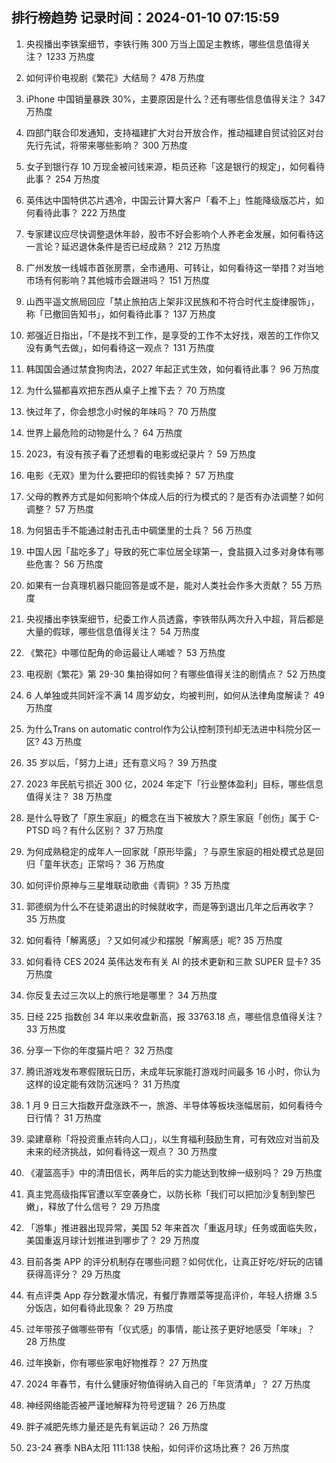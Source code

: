 
## 排行榜趋势 记录时间：2024-01-10 07:15:59
  
  1. 央视播出李铁案细节，李铁行贿 300 万当上国足主教练，哪些信息值得关注？ 1233 万热度
    
  2. 如何评价电视剧《繁花》大结局？ 478 万热度
    
  3. iPhone 中国销量暴跌 30%，主要原因是什么？还有哪些信息值得关注？ 347 万热度
    
  4. 四部门联合印发通知，支持福建扩大对台开放合作，推动福建自贸试验区对台先行先试，将带来哪些影响？ 300 万热度
    
  5. 女子到银行存 10 万现金被问钱来源，柜员还称「这是银行的规定」，如何看待此事？ 254 万热度
    
  6. 英伟达中国特供芯片遇冷，中国云计算大客户「看不上」性能降级版芯片，如何看待此事？ 222 万热度
    
  7. 专家建议应尽快调整退休年龄，股市不好会影响个人养老金发展，如何看待这一言论？延迟退休条件是否已经成熟？ 212 万热度
    
  8. 广州发放一线城市首张房票，全市通用、可转让，如何看待这一举措？对当地市场有何影响？其他城市会跟进吗？ 151 万热度
    
  9. 山西平遥文旅局回应「禁止旅拍店上架非汉民族和不符合时代主旋律服饰」，称「已撤回告知书」，如何看待此事？ 137 万热度
    
  10. 郑强近日指出，「不是找不到工作，是享受的工作不太好找，艰苦的工作你又没有勇气去做」，如何看待这一观点？ 131 万热度
    
  11. 韩国国会通过禁食狗肉法，2027 年起正式生效，如何看待此事？ 96 万热度
    
  12. 为什么猫都喜欢把东西从桌子上推下去？ 70 万热度
    
  13. 快过年了，你会想念小时候的年味吗？ 70 万热度
    
  14. 世界上最危险的动物是什么？ 64 万热度
    
  15. 2023，有没有孩子看了还想看的电影或纪录片？ 59 万热度
    
  16. 电影《无双》里为什么要把印的假钱卖掉？ 57 万热度
    
  17. 父母的教养方式是如何影响个体成人后的行为模式的？是否有办法调整？如何调整？ 57 万热度
    
  18. 为何狙击手不能通过射击孔击中碉堡里的士兵？ 56 万热度
    
  19. 中国人因「盐吃多了」导致的死亡率位居全球第一，食盐摄入过多对身体有哪些危害？ 56 万热度
    
  20. 如果有一台真理机器只能回答是或不是，能对人类社会作多大贡献？ 55 万热度
    
  21. 央视播出李铁案细节，纪委工作人员透露，李铁带队两次升入中超，背后都是大量的假球，哪些信息值得关注？ 54 万热度
    
  22. 《繁花》中哪位配角的命运最让人唏嘘？ 53 万热度
    
  23. 电视剧《繁花》第 29-30 集拍得如何？有哪些值得关注的剧情点？ 52 万热度
    
  24. 6 人单独或共同奸淫不满 14 周岁幼女，均被判刑，如何从法律角度解读？ 49 万热度
    
  25. 为什么Trans on automatic control作为公认控制顶刊却无法进中科院分区一区? 43 万热度
    
  26. 35 岁以后，「努力上进」还有意义吗？ 39 万热度
    
  27. 2023 年民航亏损近 300 亿，2024 年定下「行业整体盈利」目标，哪些信息值得关注？ 38 万热度
    
  28. 是什么导致了「原生家庭」的概念在当下被放大？原生家庭「创伤」属于 C-PTSD 吗？有什么区别？ 37 万热度
    
  29. 为何成熟稳定的成年人一回家就「原形毕露」？与原生家庭的相处模式总是回归「童年状态」正常吗？ 36 万热度
    
  30. 如何评价原神与三星堆联动歌曲《青铜》? 35 万热度
    
  31. 郭德纲为什么不在徒弟退出的时候就收字，而是等到退出几年之后再收字？ 35 万热度
    
  32. 如何看待「解离感」？又如何减少和摆脱「解离感」呢? 35 万热度
    
  33. 如何看待 CES 2024 英伟达发布有关 AI 的技术更新和三款 SUPER 显卡? 35 万热度
    
  34. 你反复去过三次以上的旅行地是哪里？ 34 万热度
    
  35. 日经 225 指数创 34 年以来收盘新高，报 33763.18 点，哪些信息值得关注？ 33 万热度
    
  36. 分享一下你的年度猫片吧？ 32 万热度
    
  37. 腾讯游戏发布寒假限玩日历，未成年玩家能打游戏时间最多 16 小时，你认为这样的设定能有效防沉迷吗？ 31 万热度
    
  38. 1 月 9 日三大指数开盘涨跌不一，旅游、半导体等板块涨幅居前，如何看待今日行情？ 31 万热度
    
  39. 梁建章称「将投资重点转向人口」，以生育福利鼓励生育，可有效应对当前及未来的经济挑战，如何看待这一观点？ 30 万热度
    
  40. 《灌篮高手》中的清田信长，两年后的实力能达到牧绅一级别吗？ 29 万热度
    
  41. 真主党高级指挥官遭以军空袭身亡，以防长称「我们可以把加沙复制到黎巴嫩」，释放了什么信号？ 29 万热度
    
  42. 「游隼」推进器出现异常，美国 52 年来首次「重返月球」任务或面临失败，美国重返月球计划推进到哪步了？ 29 万热度
    
  43. 目前各类 APP 的评分机制存在哪些问题？如何优化，让真正好吃/好玩的店铺获得高评分？ 29 万热度
    
  44. 有点评类 App 存分数灌水情况，有餐厅靠赠菜等提高评价，年轻人挤爆 3.5 分饭店，如何看待此现象？ 29 万热度
    
  45. 过年带孩子做哪些带有「仪式感」的事情，能让孩子更好地感受「年味」？ 28 万热度
    
  46. 过年换新，你有哪些家电好物推荐？ 27 万热度
    
  47. 2024 年春节，有什么健康好物值得纳入自己的「年货清单」？ 27 万热度
    
  48. 神经网络能否被严谨地解释为符号逻辑？ 26 万热度
    
  49. 胖子减肥先练力量还是先有氧运动？ 26 万热度
    
  50. 23-24 赛季 NBA太阳 111:138 快船，如何评价这场比赛？ 26 万热度
    